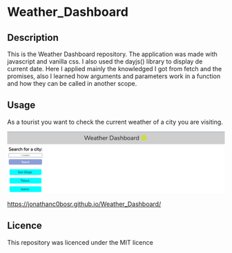 # Weather_Dashboard

## Description

This is the Weather Dashboard repository. The application was made with javascript and vanilla css. I also used the dayjs() library to display de current date. Here I applied mainly the knowledged I got from fetch and the promises, also I learned how arguments and parameters work in a function and how they can be called in another scope.

## Usage 

As a tourist you want to check the current weather of a city you are visiting. 

![alt-text](./assets/images/Main_page.png)

https://jonathanc0bosr.github.io/Weather_Dashboard/

## Licence

This repository was licenced under the MIT licence




